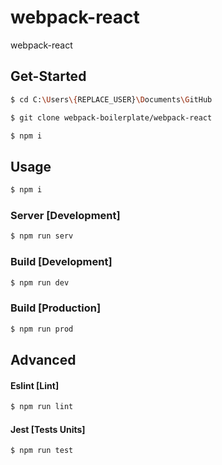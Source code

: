 # webpack-react

webpack-react

## Get-Started

```bash
$ cd C:\Users\{REPLACE_USER}\Documents\GitHub
```

```bash
$ git clone webpack-boilerplate/webpack-react
```

```bash
$ npm i
```

## Usage

```bash
$ npm i
```

### Server [Development]

```bash
$ npm run serv
```

### Build [Development]

```bash
$ npm run dev
```

### Build [Production]

```bash
$ npm run prod
```

## Advanced

#### Eslint [Lint]

```bash
$ npm run lint
```

#### Jest [Tests Units]

```bash
$ npm run test
```

